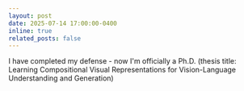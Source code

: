 ```yaml
---
layout: post
date: 2025-07-14 17:00:00-0400
inline: true
related_posts: false
---
```


I have completed my defense - now I'm officially a Ph.D. (thesis title: Learning Compositional Visual Representations
for Vision-Language Understanding and Generation)
